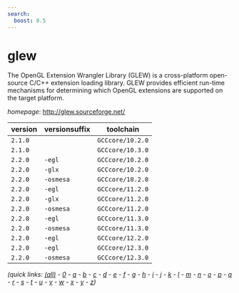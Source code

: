 ```yaml
---
search:
  boost: 0.5
---
```

# glew

The OpenGL Extension Wrangler Library (GLEW) is a cross-platform open-source C/C++ extension loading library. GLEW provides efficient run-time mechanisms for determining which OpenGL extensions are supported on the target platform.

*homepage*: <http://glew.sourceforge.net/>

version | versionsuffix | toolchain
--------|---------------|----------
``2.1.0`` |  | ``GCCcore/10.2.0``
``2.1.0`` |  | ``GCCcore/10.3.0``
``2.2.0`` | ``-egl`` | ``GCCcore/10.2.0``
``2.2.0`` | ``-glx`` | ``GCCcore/10.2.0``
``2.2.0`` | ``-osmesa`` | ``GCCcore/10.2.0``
``2.2.0`` | ``-egl`` | ``GCCcore/11.2.0``
``2.2.0`` | ``-glx`` | ``GCCcore/11.2.0``
``2.2.0`` | ``-osmesa`` | ``GCCcore/11.2.0``
``2.2.0`` | ``-egl`` | ``GCCcore/11.3.0``
``2.2.0`` | ``-osmesa`` | ``GCCcore/11.3.0``
``2.2.0`` | ``-egl`` | ``GCCcore/12.2.0``
``2.2.0`` | ``-egl`` | ``GCCcore/12.3.0``
``2.2.0`` | ``-osmesa`` | ``GCCcore/12.3.0``


*(quick links: [(all)](../index.md) - [0](../0/index.md) - [a](../a/index.md) - [b](../b/index.md) - [c](../c/index.md) - [d](../d/index.md) - [e](../e/index.md) - [f](../f/index.md) - [g](../g/index.md) - [h](../h/index.md) - [i](../i/index.md) - [j](../j/index.md) - [k](../k/index.md) - [l](../l/index.md) - [m](../m/index.md) - [n](../n/index.md) - [o](../o/index.md) - [p](../p/index.md) - [q](../q/index.md) - [r](../r/index.md) - [s](../s/index.md) - [t](../t/index.md) - [u](../u/index.md) - [v](../v/index.md) - [w](../w/index.md) - [x](../x/index.md) - [y](../y/index.md) - [z](../z/index.md))*

